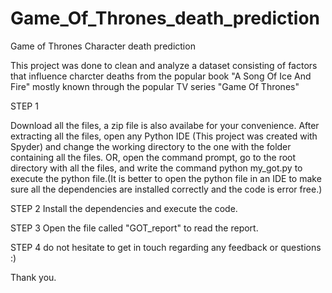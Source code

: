# Game_Of_Thrones_death_prediction
Game of Thrones Character death prediction

This project was done to clean and analyze a dataset consisting of factors that influence charcter deaths from the popular book "A Song Of Ice And Fire" mostly known through the popular TV series "Game Of Thrones"

STEP 1

Download all the files, a zip file is also availabe for your convenience. After extracting all the files, open any Python IDE (This project was created with Spyder) and change the working directory to the one with the folder containing all the files. OR, open the command prompt, go to the root directory with all the files, and write the command python my_got.py to execute the python file.(It is better to open the python file in an IDE to make sure all the dependencies are installed correctly and the code is error free.)

STEP 2 Install the dependencies and execute the code.

STEP 3 Open the file called "GOT_report" to read the report.

STEP 4 do not hesitate to get in touch regarding any feedback or questions :)

Thank you.
